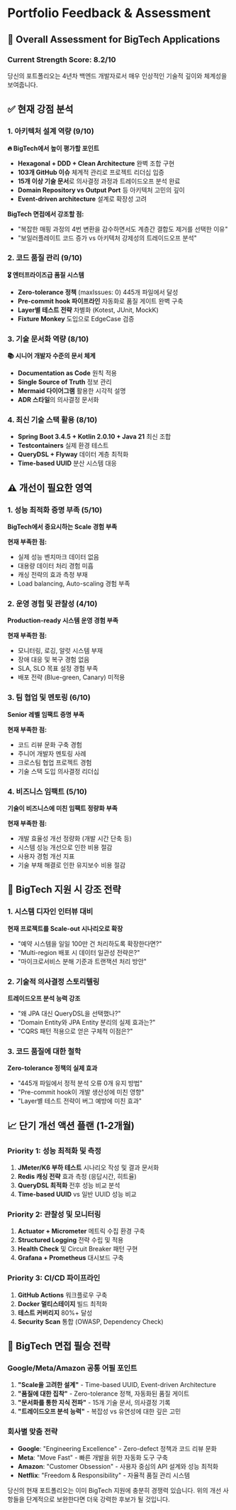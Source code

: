 # Portfolio Feedback & Assessment

## 🎯 Overall Assessment for BigTech Applications

### Current Strength Score: **8.2/10**
당신의 포트폴리오는 4년차 백엔드 개발자로서 매우 인상적인 기술적 깊이와 체계성을 보여줍니다.

## ✅ 현재 강점 분석

### 1. 아키텍처 설계 역량 (9/10)
**🔥 BigTech에서 높이 평가할 포인트**
- **Hexagonal + DDD + Clean Architecture** 완벽 조합 구현
- **103개 GitHub 이슈** 체계적 관리로 프로젝트 리더십 입증
- **15개 이상 기술 문서**로 의사결정 과정과 트레이드오프 분석 완료
- **Domain Repository vs Output Port** 등 아키텍처 고민의 깊이
- **Event-driven architecture** 설계로 확장성 고려

**BigTech 면접에서 강조할 점:**
- "복잡한 매핑 과정의 4번 변환을 감수하면서도 계층간 결합도 제거를 선택한 이유"
- "보일러플레이트 코드 증가 vs 아키텍처 강제성의 트레이드오프 분석"

### 2. 코드 품질 관리 (9/10)
**🎖️ 엔터프라이즈급 품질 시스템**
- **Zero-tolerance 정책** (maxIssues: 0) 445개 파일에서 달성
- **Pre-commit hook 파이프라인** 자동화로 품질 게이트 완벽 구축
- **Layer별 테스트 전략** 차별화 (Kotest, JUnit, MockK)
- **Fixture Monkey** 도입으로 EdgeCase 검증

### 3. 기술 문서화 역량 (8/10)
**📚 시니어 개발자 수준의 문서 체계**
- **Documentation as Code** 원칙 적용
- **Single Source of Truth** 정보 관리
- **Mermaid 다이어그램** 활용한 시각적 설명
- **ADR 스타일**의 의사결정 문서화

### 4. 최신 기술 스택 활용 (8/10)
- **Spring Boot 3.4.5 + Kotlin 2.0.10 + Java 21** 최신 조합
- **Testcontainers** 실제 환경 테스트
- **QueryDSL + Flyway** 데이터 계층 최적화
- **Time-based UUID** 분산 시스템 대응

## ⚠️ 개선이 필요한 영역

### 1. 성능 최적화 증명 부족 (5/10)
**BigTech에서 중요시하는 Scale 경험 부족**

**현재 부족한 점:**
- 실제 성능 벤치마크 데이터 없음
- 대용량 데이터 처리 경험 미흡
- 캐싱 전략의 효과 측정 부재
- Load balancing, Auto-scaling 경험 부족

### 2. 운영 경험 및 관찰성 (4/10)
**Production-ready 시스템 운영 경험 부족**

**현재 부족한 점:**
- 모니터링, 로깅, 알럿 시스템 부재
- 장애 대응 및 복구 경험 없음
- SLA, SLO 목표 설정 경험 부족
- 배포 전략 (Blue-green, Canary) 미적용

### 3. 팀 협업 및 멘토링 (6/10)
**Senior 레벨 임팩트 증명 부족**

**현재 부족한 점:**
- 코드 리뷰 문화 구축 경험
- 주니어 개발자 멘토링 사례
- 크로스팀 협업 프로젝트 경험
- 기술 스택 도입 의사결정 리더십

### 4. 비즈니스 임팩트 (5/10)
**기술이 비즈니스에 미친 임팩트 정량화 부족**

**현재 부족한 점:**
- 개발 효율성 개선 정량화 (개발 시간 단축 등)
- 시스템 성능 개선으로 인한 비용 절감
- 사용자 경험 개선 지표
- 기술 부채 해결로 인한 유지보수 비용 절감

## 🎯 BigTech 지원 시 강조 전략

### 1. 시스템 디자인 인터뷰 대비
**현재 프로젝트를 Scale-out 시나리오로 확장**
- "예약 시스템을 일일 100만 건 처리하도록 확장한다면?"
- "Multi-region 배포 시 데이터 일관성 전략은?"
- "마이크로서비스 분해 기준과 트랜잭션 처리 방안"

### 2. 기술적 의사결정 스토리텔링
**트레이드오프 분석 능력 강조**
- "왜 JPA 대신 QueryDSL을 선택했나?"
- "Domain Entity와 JPA Entity 분리의 실제 효과는?"
- "CQRS 패턴 적용으로 얻은 구체적 이점은?"

### 3. 코드 품질에 대한 철학
**Zero-tolerance 정책의 실제 효과**
- "445개 파일에서 정적 분석 오류 0개 유지 방법"
- "Pre-commit hook이 개발 생산성에 미친 영향"
- "Layer별 테스트 전략이 버그 예방에 미친 효과"

## 📈 단기 개선 액션 플랜 (1-2개월)

### Priority 1: 성능 최적화 및 측정
1. **JMeter/K6 부하 테스트** 시나리오 작성 및 결과 문서화
2. **Redis 캐싱 전략** 효과 측정 (응답시간, 히트율)
3. **QueryDSL 최적화** 전후 성능 비교 분석
4. **Time-based UUID** vs 일반 UUID 성능 비교

### Priority 2: 관찰성 및 모니터링
1. **Actuator + Micrometer** 메트릭 수집 환경 구축
2. **Structured Logging** 전략 수립 및 적용
3. **Health Check** 및 Circuit Breaker 패턴 구현
4. **Grafana + Prometheus** 대시보드 구축

### Priority 3: CI/CD 파이프라인
1. **GitHub Actions** 워크플로우 구축
2. **Docker 멀티스테이지** 빌드 최적화
3. **테스트 커버리지** 80%+ 달성
4. **Security Scan** 통합 (OWASP, Dependency Check)

## 🚀 BigTech 면접 필승 전략

### Google/Meta/Amazon 공통 어필 포인트
1. **"Scale을 고려한 설계"** - Time-based UUID, Event-driven Architecture
2. **"품질에 대한 집착"** - Zero-tolerance 정책, 자동화된 품질 게이트
3. **"문서화를 통한 지식 전파"** - 15개 기술 문서, 의사결정 기록
4. **"트레이드오프 분석 능력"** - 복잡성 vs 유연성에 대한 깊은 고민

### 회사별 맞춤 전략
- **Google**: "Engineering Excellence" - Zero-defect 정책과 코드 리뷰 문화
- **Meta**: "Move Fast" - 빠른 개발을 위한 자동화 도구 구축
- **Amazon**: "Customer Obsession" - 사용자 중심의 API 설계와 성능 최적화
- **Netflix**: "Freedom & Responsibility" - 자율적 품질 관리 시스템

당신의 현재 포트폴리오는 이미 BigTech 지원에 충분히 경쟁력 있습니다. 위의 개선 사항들을 단계적으로 보완한다면 더욱 강력한 후보가 될 것입니다.